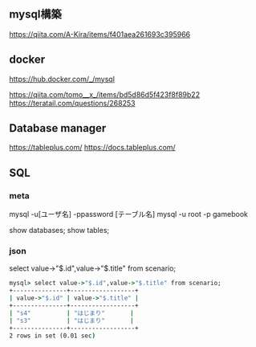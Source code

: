 ## mysql構築

https://qiita.com/A-Kira/items/f401aea261693c395966


## docker
https://hub.docker.com/_/mysql

https://qiita.com/tomo__x_/items/bd5d86d5f423f8f89b22
https://teratail.com/questions/268253


## Database manager
https://tableplus.com/
https://docs.tableplus.com/

## SQL
### meta
mysql -u[ユーザ名] -ppassword [テーブル名]
mysql -u root -p gamebook

show databases;
show tables;

### json
select value->"$.id",value->"$.title" from scenario;

```cmd
mysql> select value->"$.id",value->"$.title" from scenario;
+---------------+------------------+
| value->"$.id" | value->"$.title" |
+---------------+------------------+
| "s4"          | "はじまり"       |
| "s3"          | "はじまり"       |
+---------------+------------------+
2 rows in set (0.01 sec)
```
